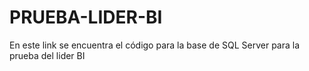 # PRUEBA-LIDER-BI
En este link se encuentra el código para la base de SQL Server para la prueba del lider BI
